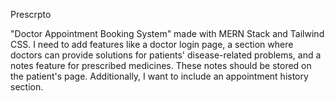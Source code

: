 Prescrpto

"Doctor Appointment Booking System" made with MERN Stack and Tailwind CSS. I need to add features like a doctor login page, a section where doctors can provide solutions for patients' disease-related problems, and a notes feature for prescribed medicines. These notes should be stored on the patient's page. Additionally, I want to include an appointment history section.
